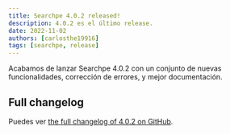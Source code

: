 ```yaml
---
title: Searchpe 4.0.2 released!
description: 4.0.2 es el último release.
date: 2022-11-02
authors: [carlosthe19916]
tags: [searchpe, release]
---
```


Acabamos de lanzar Searchpe 4.0.2 con un conjunto de nuevas funcionalidades, corrección de errores, y mejor documentación.

## Full changelog

Puedes ver [the full changelog of 4.0.2 on GitHub](https://github.com/project-openubl/searchpe/releases/tag/v4.0.2).